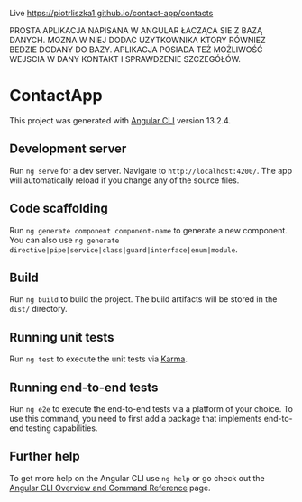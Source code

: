 Live https://piotrliszka1.github.io/contact-app/contacts 

PROSTA APLIKACJA NAPISANA W ANGULAR ŁACZĄCA SIE Z BAZĄ DANYCH. MOZNA W NIEJ DODAC UZYTKOWNIKA KTORY RÓWNIEZ BEDZIE DODANY DO BAZY. APLIKACJA POSIADA TEŻ MOŻLIWOŚĆ WEJSCIA W DANY KONTAKT I SPRAWDZENIE SZCZEGÓŁÓW.

# ContactApp

This project was generated with [Angular CLI](https://github.com/angular/angular-cli) version 13.2.4.

## Development server

Run `ng serve` for a dev server. Navigate to `http://localhost:4200/`. The app will automatically reload if you change any of the source files.

## Code scaffolding

Run `ng generate component component-name` to generate a new component. You can also use `ng generate directive|pipe|service|class|guard|interface|enum|module`.

## Build

Run `ng build` to build the project. The build artifacts will be stored in the `dist/` directory.

## Running unit tests

Run `ng test` to execute the unit tests via [Karma](https://karma-runner.github.io).

## Running end-to-end tests

Run `ng e2e` to execute the end-to-end tests via a platform of your choice. To use this command, you need to first add a package that implements end-to-end testing capabilities.

## Further help

To get more help on the Angular CLI use `ng help` or go check out the [Angular CLI Overview and Command Reference](https://angular.io/cli) page.
